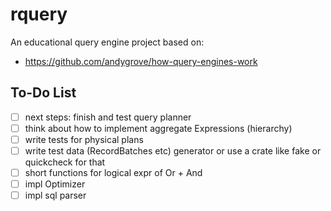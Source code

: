 # rquery

An educational query engine project based on:

* https://github.com/andygrove/how-query-engines-work

## To-Do List

- [ ] next steps: finish and test query planner
- [ ] think about how to implement aggregate Expressions (hierarchy)
- [ ] write tests for physical plans
- [ ] write test data (RecordBatches etc) generator or use a crate like fake or quickcheck for that
- [ ] short functions for logical expr of Or + And
- [ ] impl Optimizer
- [ ] impl sql parser